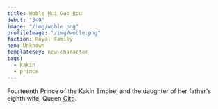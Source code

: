 ```yaml
---
title: Woble Hui Guo Rou
debut: "349"
image: "/img/woble.png"
profileImage: "/img/woble.png"
faction: Royal Family
nen: Unknown
templateKey: new-character
tags:
  - kakin
  - prince
---
```


Fourteenth Prince of the Kakin Empire, and the daughter of her father's eighth wife, Queen [Oito](/character/oito/).
